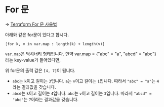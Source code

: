 # For 문

=> [Terraform For 문 사용법](https://www.terraform.io/language/expressions/for)

아래와 같은 for문이 있다고 합시다.   
```
[for k, v in var.map : length(k) + length(v)]
```

`var.map`은 딕셔너리 형태입니다.
만약 var.map = {"abc" = "a", "abcd" = "abc"} 라는 key-value가 들어있다면, 

위 for문의 출력 값은 `[4, 7]`이 됩니다.   
- `abc`는 `k`이고 길이는 `3`입니다. `a`는 `v`이고 길이는 `1`입니다. 따라서 `"abc" = "a"`는 `4`라는 결과값을 갖습니다.
- `abcd`는 `k`이고 길이는 `4`입니다. `abc`는 `v`이고 길이는 `3`입니다. 따라서 `"abcd" = "abc"`는 `7`이라는 결과값을 갖습니다.

